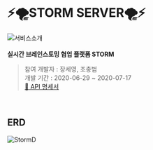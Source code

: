 # ⚡️🌪STORM SERVER🌪⚡️

![서비스소개](https://user-images.githubusercontent.com/55133871/86744023-47b4ec00-c074-11ea-947a-4b5675cb6c9c.png)
<br><br><b> 실시간 브레인스토밍 협업 플랫폼 STORM</b>
> 참여 개발자 : 장세영, 조충범
<br> 개발 기간 : 2020-06-29 ~ 2020-07-17
<br> [📄 API 명세서](https://github.com/TEAMSTORMERS/STORM_Server/wiki)
<br>

## ERD
![StormD](https://user-images.githubusercontent.com/55133871/86754373-ccefcf00-c07b-11ea-9493-0883ef898056.PNG)
